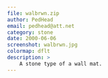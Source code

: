 ```yaml
---
file: walbrwn.zip
author: PedHead
email: pedhead@att.net
category: stone
date: 2000-06-06
screenshot: walbrwn.jpg
colormap: dflt
description: >
    A stone type of a wall mat.
---
```

